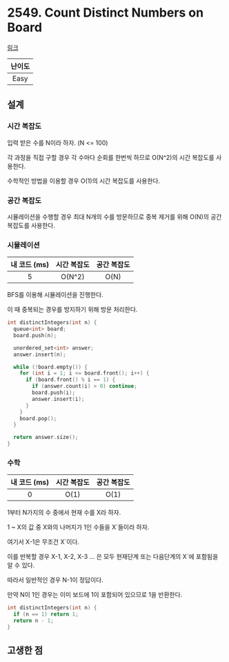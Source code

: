 # 2549. Count Distinct Numbers on Board

[링크](https://leetcode.com/problems/count-distinct-numbers-on-board/description/)

| 난이도 |
| :----: |
|  Easy  |

## 설계

### 시간 복잡도

입력 받은 수를 N이라 하자. (N <= 100)

각 과정을 직접 구할 경우 각 수마다 순회를 한번씩 하므로 O(N^2)의 시간 복잡도를 사용한다.

수학적인 방법을 이용할 경우 O(1)의 시간 복잡도를 사용한다.

### 공간 복잡도

시뮬레이션을 수행할 경우 최대 N개의 수를 방문하므로 중복 제거를 위해 O(N)의 공간 복잡도를 사용한다.

### 시뮬레이션

| 내 코드 (ms) | 시간 복잡도 | 공간 복잡도 |
| :----------: | :---------: | :---------: |
|      5       |   O(N^2)    |    O(N)     |

BFS를 이용해 시뮬레이션을 진행한다.

이 때 중복되는 경우를 방지하기 위해 방문 처리한다.

```cpp
int distinctIntegers(int n) {
  queue<int> board;
  board.push(n);

  unordered_set<int> answer;
  answer.insert(n);

  while (!board.empty()) {
    for (int i = 1; i <= board.front(); i++) {
      if (board.front() % i == 1) {
        if (answer.count(i) > 0) continue;
        board.push(i);
        answer.insert(i);
      }
    }
    board.pop();
  }

  return answer.size();
}
```

### 수학

| 내 코드 (ms) | 시간 복잡도 | 공간 복잡도 |
| :----------: | :---------: | :---------: |
|      0       |    O(1)     |    O(1)     |

1부터 N가지의 수 중에서 현재 수를 X라 하자.

1 ~ X의 값 중 X와의 나머지가 1인 수들을 X`들이라 하자.

여기서 X-1은 무조건 X`이다.

이를 반복할 경우 X-1, X-2, X-3 ... 은 모두 현재단계 또는 다음단계의 X`에 포함됨을 알 수 있다.

따라서 일반적인 경우 N-1이 정답이다.

만약 N이 1인 경우는 이미 보드에 1이 포함되어 있으므로 1을 반환한다.

```cpp
int distinctIntegers(int n) {
  if (n == 1) return 1;
  return n - 1;
}
```

## 고생한 점
